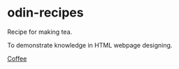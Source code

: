 # odin-recipes

Recipe for making tea.

To demonstrate knowledge in HTML webpage designing.    

<a href="/coffee.html">Coffee</a>

